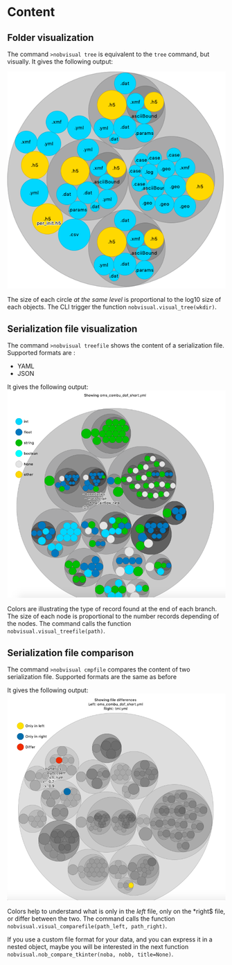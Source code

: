 # Content

## Folder visualization

The command `>nobvisual tree` is equivalent to the `tree` command, but visually.
It gives the following output:

![example](nobvisual.png)

The size of each circle *at the same level* is proportional to the log10 size of each objects.
The CLI trigger the function `nobvisual.visual_tree(wkdir)`.

## Serialization file visualization

The command `>nobvisual treefile` shows the content of a serialization file.
Supported formats are :
- YAML
- JSON

It gives the following output:
![example](treefile.png)

Colors are illustrating the type of record found at the end of each branch.
The size of each node is proportional to the number records depending of the nodes.
The command calls the function `nobvisual.visual_treefile(path)`.

## Serialization file comparison

The command `>nobvisual cmpfile` compares the content of two serialization file.
Supported formats are the same as before

It gives the following output:
![example](cmpfile.png)

Colors help to understand what is only in the *left* file, only on the *right$ file, or differ between the two.
The command calls the function `nobvisual.visual_comparefile(path_left, path_right)`.

If you use a custom file format for your data, and you can express it in a nested object, maybe you will be interested in the next function `nobvisual.nob_compare_tkinter(noba, nobb, title=None)`.
